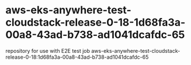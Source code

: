 # aws-eks-anywhere-test-cloudstack-release-0-18-1d68fa3a-00a8-43ad-b738-ad1041dcafdc-65
repository for use with E2E test job aws-eks-anywhere-test-cloudstack-release-0-18:1d68fa3a-00a8-43ad-b738-ad1041dcafdc-65
